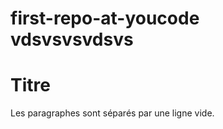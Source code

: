 # first-repo-at-youcode vdsvsvsvdsvs
<h1>Titre</h1>
<p>Les paragraphes sont séparés
par une ligne vide.</p>
